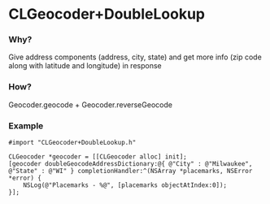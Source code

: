 CLGeocoder+DoubleLookup
======================

### Why?
Give address components (address, city, state) and get more info (zip code along with latitude and longitude) in response

### How?
Geocoder.geocode + Geocoder.reverseGeocode

### Example
````objc
#import "CLGeocoder+DoubleLookup.h"

CLGeocoder *geocoder = [[CLGeocoder alloc] init];
[geocoder doubleGeocodeAddressDictionary:@{ @"City" : @"Milwaukee", @"State" : @"WI" } completionHandler:^(NSArray *placemarks, NSError *error) {
	NSLog(@"Placemarks - %@", [placemarks objectAtIndex:0]);
}];

````
